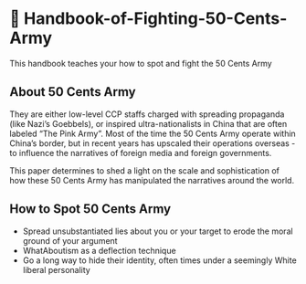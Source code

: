 # 👊 Handbook-of-Fighting-50-Cents-Army
This handbook teaches your how to spot and fight the 50 Cents Army

## About 50 Cents Army

They are either low-level CCP staffs charged with spreading propaganda (like Nazi’s Goebbels), or inspired ultra-nationalists in China that are often labeled “The Pink Army”. Most of the time the 50 Cents Army operate within China’s border, but in recent years has upscaled their operations overseas - to influence the narratives of foreign media and foreign governments.

This paper determines to shed a light on the scale and sophistication of how these 50 Cents Army has manipulated the narratives around the world.


## How to Spot 50 Cents Army
- Spread unsubstantiated lies about you or your target to erode the moral ground of your argument
- WhatAboutism as a deflection technique
- Go a long way to hide their identity, often times under a seemingly White liberal personality
